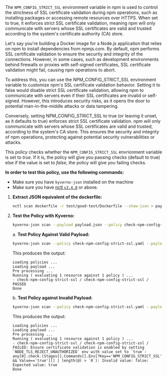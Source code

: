 The `NPM_CONFIG_STRICT_SSL` environment variable in npm is used to control the strictness of SSL certificate validation during npm operations, such as installing packages or accessing remote resources over HTTPS. When set to true, it enforces strict SSL certificate validation, meaning npm will only communicate with servers whose SSL certificates are valid and trusted according to the system's certificate authority (CA) store.

Let's say you're building a Docker image for a Node.js application that relies on npm to install dependencies from npmjs.com. By default, npm performs SSL certificate validation to ensure the security and integrity of the connections. However, in some cases, such as development environments behind firewalls or proxies with self-signed certificates, SSL certificate validation might fail, causing npm operations to abort.

To address this, you can use the NPM_CONFIG_STRICT_SSL environment variable to customize npm's SSL certificate validation behavior. Setting it to false would disable strict SSL certificate validation, allowing npm to communicate with servers even if their SSL certificates are invalid or self-signed. However, this introduces security risks, as it opens the door to potential man-in-the-middle attacks or data tampering.

Conversely, setting NPM_CONFIG_STRICT_SSL to true (or leaving it unset, as it defaults to true) enforces strict SSL certificate validation. npm will only communicate with servers whose SSL certificates are valid and trusted, according to the system's CA store. This ensures the security and integrity of npm operations, protecting against potential security vulnerabilities or attacks.

This policy checks whether the `NPM_CONFIG_STRICT_SSL` envrionment variable is set to *true*. If it is, the policy will give you passing checks (default to true) else if the value is set to *false*, the policy will give you failing checks.

**In order to test this policy, use the following commands:**

- Make sure you have `kyverno-json` installed on the machine
- Make sure you have [nctl `v3.4.0`](https://downloads.nirmata.io/nctl/downloads/) or above.


1. **Extract JSON equivalent of the dockerfile:**
    ```bash
    nctl scan dockerfile -r test/good-test/Dockerfile --show-json > payload.json
    ```

2. **Test the Policy with Kyverno:**
    ```bash
    kyverno-json scan --payload payload.json --policy check-npm-config-strict-ssl.yaml
    ```
    a. **Test Policy Against Valid Payload:**
    ```bash
    kyverno-json scan --policy check-npm-config-strict-ssl.yaml --payload test/good-test/good-payload.json
    ```

    This produces the output:

    ```
    Loading policies ...
    Loading payload ...
    Pre processing ...
    Running ( evaluating 1 resource against 1 policy ) ...
   - check-npm-config-strict-ssl / check-npm-config-strict-ssl /  PASSED
    Done
    ```
    b. **Test Policy against Invalid Payload:**
    ```bash
    kyverno-json scan --policy check-npm-config-strict-ssl.yaml --payload test/bad-test/bad-payload.json
    ```
    This produces the output:
    ```
    Loading policies ...
    Loading payload ...
    Pre processing ...
    Running ( evaluating 1 resource against 1 policy ) ...
   - check-npm-config-strict-ssl / check-npm-config-strict-ssl /  FAILED: Ensure certificate validation is enabled by setting `NODE_TLS_REJECT_UNAUTHORIZED` env with value set to `true`: any[0].check.(Stages[].Commands[].Env[?Key=='NPM_CONFIG_STRICT_SSL' && Value=='true'][] | length(@) > `0`): Invalid value: false: Expected value: true
    Done
    ```
